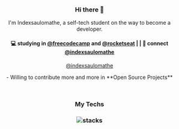 <h3 align="center"> Hi there 👋</h3>

<p align="center">
I'm Indexsaulomathe, a self-tech student on the way to become a developer.
</p>

<h4 align="center">
💻 studying in <a href="https://www.freecodecamp.org/">@freecodecamp</a>
and 
<a href="https://app.rocketseat.com.br/me/indexsaulomathe">@rocketseat</a>
|     |
💬 connect <a href="https://www.linkedin.com/in/indexsaulomathe/">@indexsaulomathe</a>
</h4>
<p  align="center">
<a href="https://github.com/indexsaulomathe/">@indexsaulomathe</a>
</p>

<p align="center">
- Willing to contribute more and more in **Open Source Projects**
</p>

<br/>
<h3 align="center">
My Techs
</h3>

<h3 align="center">
<img src="" alt="stacks"/>
</h3>
